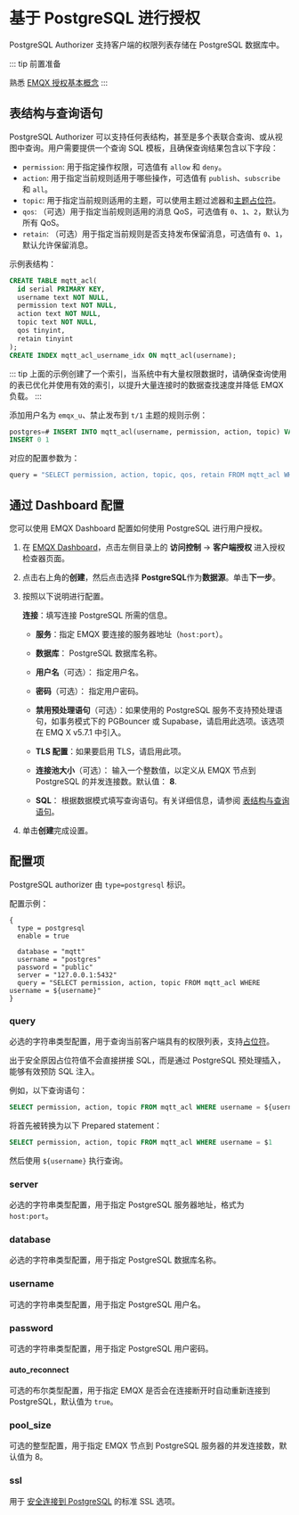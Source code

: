# 基于 PostgreSQL 进行授权

PostgreSQL Authorizer 支持客户端的权限列表存储在 PostgreSQL 数据库中。

::: tip 前置准备

熟悉 [EMQX 授权基本概念](./authz.md)
:::

## 表结构与查询语句

PostgreSQL Authorizer 可以支持任何表结构，甚至是多个表联合查询、或从视图中查询。用户需要提供一个查询 SQL 模板，且确保查询结果包含以下字段：

- `permission`: 用于指定操作权限，可选值有 `allow` 和 `deny`。
- `action`: 用于指定当前规则适用于哪些操作，可选值有 `publish`、`subscribe` 和 `all`。
- `topic`: 用于指定当前规则适用的主题，可以使用主题过滤器和[主题占位符](./authz.md#主题占位符)。
- `qos`: （可选）用于指定当前规则适用的消息 QoS，可选值有 `0`、`1`、`2`，默认为所有 QoS。
- `retain`: （可选）用于指定当前规则是否支持发布保留消息，可选值有 `0`、`1`，默认允许保留消息。

示例表结构：

```sql
CREATE TABLE mqtt_acl(
  id serial PRIMARY KEY,
  username text NOT NULL,
  permission text NOT NULL,
  action text NOT NULL,
  topic text NOT NULL,
  qos tinyint,
  retain tinyint
);
CREATE INDEX mqtt_acl_username_idx ON mqtt_acl(username);
```

::: tip
上面的示例创建了一个索引，当系统中有大量权限数据时，请确保查询使用的表已优化并使用有效的索引，以提升大量连接时的数据查找速度并降低 EMQX 负载。
:::

添加用户名为 `emqx_u`、禁止发布到 `t/1` 主题的规则示例：

```sql
postgres=# INSERT INTO mqtt_acl(username, permission, action, topic) VALUES ('emqx_u', 'deny', 'publish', 't/1');
INSERT 0 1
```

对应的配置参数为：

```bash
query = "SELECT permission, action, topic, qos, retain FROM mqtt_acl WHERE username = ${username}"
```

## 通过  Dashboard 配置

您可以使用 EMQX Dashboard 配置如何使用 PostgreSQL 进行用户授权。

1. 在 [EMQX Dashboard](http://127.0.0.1:18083/#/authentication)，点击左侧目录上的 **访问控制** -> **客户端授权** 进入授权检查器页面。

2. 点击右上角的**创建**，然后点击选择 **PostgreSQL**作为**数据源**。单击**下一步**。

3. 按照以下说明进行配置。

   **连接**：填写连接 PostgreSQL 所需的信息。

   - **服务**：指定 EMQX 要连接的服务器地址（`host:port`）。
   - **数据库**： PostgreSQL 数据库名称。
   - **用户名**（可选）： 指定用户名。
   - **密码**（可选）： 指定用户密码。
   - **禁用预处理语句**（可选）：如果使用的 PostgreSQL 服务不支持预处理语句，如事务模式下的 PGBouncer 或 Supabase，请启用此选项。该选项在 EMQ X v5.7.1 中引入。

   - **TLS 配置**：如果要启用 TLS，请启用此项。

   - **连接池大小**（可选）： 输入一个整数值，以定义从 EMQX 节点到 PostgreSQL 的并发连接数。默认值： **8**.

   - **SQL**： 根据数据模式填写查询语句。有关详细信息，请参阅 [表结构与查询语句](#表结构与查询语句)。

4. 单击**创建**完成设置。

## 配置项

<!--详细配置请参考 [authz:postgresql](../../configuration/configuration-manual.html#authz:postgresql)。-->

PostgreSQL authorizer 由 `type=postgresql` 标识。

配置示例：

```hcl
{
  type = postgresql
  enable = true

  database = "mqtt"
  username = "postgres"
  password = "public"
  server = "127.0.0.1:5432"
  query = "SELECT permission, action, topic FROM mqtt_acl WHERE username = ${username}"
}
```

### query

必选的字符串类型配置，用于查询当前客户端具有的权限列表，支持[占位符](./authz.md#数据查询占位符)。

出于安全原因占位符值不会直接拼接 SQL，而是通过 PostgreSQL 预处理插入，能够有效预防 SQL 注入。

例如，以下查询语句：

```sql
SELECT permission, action, topic FROM mqtt_acl WHERE username = ${username}
```

将首先被转换为以下 Prepared statement：

```sql
SELECT permission, action, topic FROM mqtt_acl WHERE username = $1
```

然后使用 `${username}` 执行查询。

### server

必选的字符串类型配置，用于指定 PostgreSQL 服务器地址，格式为 `host:port`。

### database

必选的字符串类型配置，用于指定 PostgreSQL 数据库名称。

### username

可选的字符串类型配置，用于指定 PostgreSQL 用户名。

### password

可选的字符串类型配置，用于指定 PostgreSQL 用户密码。

#### auto_reconnect

可选的布尔类型配置，用于指定 EMQX 是否会在连接断开时自动重新连接到 PostgreSQL，默认值为 `true`。

### pool_size

可选的整型配置，用于指定 EMQX 节点到 PostgreSQL 服务器的并发连接数，默认值为 8。

### ssl

用于 [安全连接到 PostgreSQL](https://www.postgresql.org/docs/current/ssl-tcp.html) 的标准 SSL 选项。
